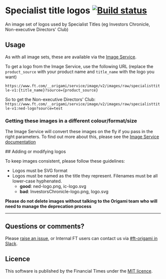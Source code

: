 # Specialist title logos [![Build status](https://img.shields.io/circleci/project/Financial-Times/origami-specialist-title-logos.svg)](https://circleci.com/gh/Financial-Times/origami-specialist-title-logos)

An image set of logos used by Specialist Titles (eg Investors Chronicle, Non-executive Directors' Club)

## Usage

As with all image sets, these are available via the [Image Service](https://www.ft.com/__origami/service/image/v2).

To get a logo from the Image Service, use the following URL (replace the `product_source` with your product name and `title_name` with the logo you want)

`https://www.ft.com/__origami/service/image/v2/images/raw/specialisttitle-v1:{title_name}?source={product_source}`

So to get the Non-executive Directors' Club:
`https://www.ft.com/__origami/service/image/v2/images/raw/specialisttitle-v1:ned-logo?source=test`

### Getting these images in a different colour/format/size

The Image Service will convert these images on the fly if you pass in the right parameters. To find out more about this, please see the [Image Service documentation](https://www.ft.com/__origami/service/image/v2/docs/api)

## Adding or modifying logos

To keep images consistent, please follow these guidelines:

- Logos must be SVG format
- Logos must be named as the title they represent. Filenames must be all lower-case hyphenated.
	- **good**: ned-logo.png, ic-logo.svg
	- **bad**: InvestorsChronicle-logo.png, logo.svg


**Please do not delete images without talking to the Origami team who will need to manage the deprecation process**

---
## Questions or comments?

Please [raise an issue](https://github.com/Financial-Times/origami-specialist-title-logos/issues), or Internal FT users can contact us via [#ft-origami in Slack](https://financialtimes.slack.com/messages/ft-origami/).

## Licence

This software is published by the Financial Times under the [MIT licence](http://opensource.org/licenses/MIT).
